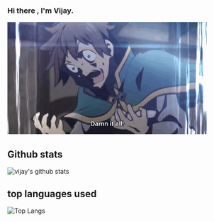 ### Hi there , I'm Vijay.
![kazuma](https://github.com/Cinder-Binder/gifs/blob/master/1500815674_tumblr_om82z9x1z01w39871o1_500.gif)
## Github stats
![vijay's github stats](https://github-readme-stats.vercel.app/api?username=Cinder-Binder&show_icons=true&theme=calm)
## top languages used
![Top Langs](https://github-readme-stats.vercel.app/api/top-langs/?username=Cinder-Binder&layout=compact&theme=calm)
<!--
**Cinder-Binder/CInder-Binder** is a ✨ _special_ ✨ repository because its `README.md` (this file) appears on your GitHub profile.



Here are some ideas to get you started:

- 🔭 I’m currently working on ...
- 🌱 I’m currently learning ...
- 👯 I’m looking to collaborate on ...
- 🤔 I’m looking for help with ...
- 💬 Ask me about ...
- 📫 How to reach me: ...
- 😄 Pronouns: ...
- ⚡ Fun fact: ...
-->
